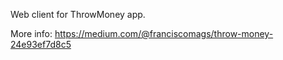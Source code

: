 Web client for ThrowMoney app.

More info: https://medium.com/@franciscomags/throw-money-24e93ef7d8c5
